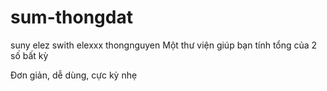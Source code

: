 # sum-thongdat
suny
elez
swith
elexxx
thongnguyen
Một thư viện giúp bạn tính tổng của 2 số bất kỳ

Đơn giản, dễ dùng, cực kỳ nhẹ
